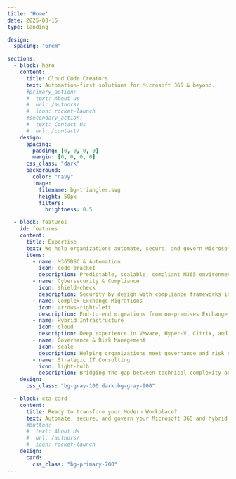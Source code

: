 ```yaml
---
title: 'Home'
date: 2025-08-15
type: landing

design:
  spacing: "6rem"

sections:
  - block: hero
    content:
      title: Cloud Code Creators
      text: Automation-first solutions for Microsoft 365 & beyond.
      #primary_action:
      #  text: About us
      #  url: /authors/
      #  icon: rocket-launch
      #secondary_action:
      #  text: Contact Us
      #  url: /contact/
    design:
      spacing:
        padding: [0, 0, 0, 0]
        margin: [0, 0, 0, 0]
      css_class: "dark"
      background:
        color: "navy"
        image:
          filename: bg-triangles.svg
          height: 50px
          filters:
            brightness: 0.5

  - block: features
    id: features
    content:
      title: Expertise
      text: We help organizations automate, secure, and govern Microsoft 365 and hybrid environments.
      items:
        - name: M365DSC & Automation
          icon: code-bracket
          description: Predictable, scalable, compliant M365 environments using Infrastructure as Code with M365DSC and Azure DevOps.
        - name: Cybersecurity & Compliance
          icon: shield-check
          description: Security by design with compliance frameworks including BIO2, NIS, ISO 27001, SOC2, CIS.
        - name: Complex Exchange Migrations
          icon: arrows-right-left
          description: End-to-end migrations from on-premises Exchange to Exchange Online, ensuring security and compliance at each step.
        - name: Hybrid Infrastructure
          icon: cloud
          description: Deep experience in VMware, Hyper-V, Citrix, and Microsoft Stack to deliver seamless hybrid solutions.
        - name: Governance & Risk Management
          icon: scale
          description: Helping organizations meet governance and risk requirements with measurable, auditable controls.
        - name: Strategic IT Consulting
          icon: light-bulb
          description: Bridging the gap between technical complexity and business objectives for maximum impact.
    design:
      css_class: "bg-gray-100 dark:bg-gray-900"

  - block: cta-card
    content:
      title: Ready to transform your Modern Workplace?
      text: Automate, secure, and govern your Microsoft 365 and hybrid environments with proven expertise.
      #button:
      #  text: About Us
      #  url: /authors/
      #  icon: rocket-launch
    design:
      card:
        css_class: "bg-primary-700"
---
```

